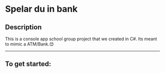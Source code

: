 # Spelar du in bank
## Description
This is a console app school group project that we created in C#. Its meant to mimic a ATM/Bank.😊

--------------------------
## To get started:
